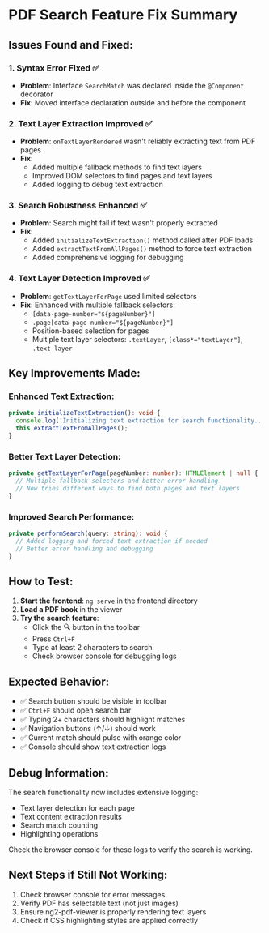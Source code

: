 # PDF Search Feature Fix Summary

## Issues Found and Fixed:

### 1. **Syntax Error Fixed** ✅
- **Problem**: Interface `SearchMatch` was declared inside the `@Component` decorator
- **Fix**: Moved interface declaration outside and before the component

### 2. **Text Layer Extraction Improved** ✅
- **Problem**: `onTextLayerRendered` wasn't reliably extracting text from PDF pages
- **Fix**: 
  - Added multiple fallback methods to find text layers
  - Improved DOM selectors to find pages and text layers
  - Added logging to debug text extraction

### 3. **Search Robustness Enhanced** ✅
- **Problem**: Search might fail if text wasn't properly extracted
- **Fix**:
  - Added `initializeTextExtraction()` method called after PDF loads
  - Added `extractTextFromAllPages()` method to force text extraction
  - Added comprehensive logging for debugging

### 4. **Text Layer Detection Improved** ✅
- **Problem**: `getTextLayerForPage` used limited selectors
- **Fix**: Enhanced with multiple fallback selectors:
  - `[data-page-number="${pageNumber}"]`
  - `.page[data-page-number="${pageNumber}"]`
  - Position-based selection for pages
  - Multiple text layer selectors: `.textLayer`, `[class*="textLayer"]`, `.text-layer`

## Key Improvements Made:

### Enhanced Text Extraction:
```typescript
private initializeTextExtraction(): void {
  console.log('Initializing text extraction for search functionality...');
  this.extractTextFromAllPages();
}
```

### Better Text Layer Detection:
```typescript
private getTextLayerForPage(pageNumber: number): HTMLElement | null {
  // Multiple fallback selectors and better error handling
  // Now tries different ways to find both pages and text layers
}
```

### Improved Search Performance:
```typescript
private performSearch(query: string): void {
  // Added logging and forced text extraction if needed
  // Better error handling and debugging
}
```

## How to Test:

1. **Start the frontend**: `ng serve` in the frontend directory
2. **Load a PDF book** in the viewer
3. **Try the search feature**:
   - Click the 🔍 button in the toolbar
   - Press `Ctrl+F` 
   - Type at least 2 characters to search
   - Check browser console for debugging logs

## Expected Behavior:

- ✅ Search button should be visible in toolbar
- ✅ `Ctrl+F` should open search bar
- ✅ Typing 2+ characters should highlight matches
- ✅ Navigation buttons (↑/↓) should work
- ✅ Current match should pulse with orange color
- ✅ Console should show text extraction logs

## Debug Information:

The search functionality now includes extensive logging:
- Text layer detection for each page
- Text content extraction results
- Search match counting
- Highlighting operations

Check the browser console for these logs to verify the search is working.

## Next Steps if Still Not Working:

1. Check browser console for error messages
2. Verify PDF has selectable text (not just images)
3. Ensure ng2-pdf-viewer is properly rendering text layers
4. Check if CSS highlighting styles are applied correctly